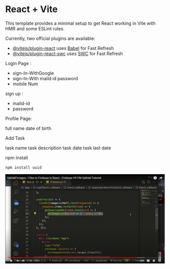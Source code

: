 # React + Vite

This template provides a minimal setup to get React working in Vite with HMR and some ESLint rules.

Currently, two official plugins are available:

- [@vitejs/plugin-react](https://github.com/vitejs/vite-plugin-react/blob/main/packages/plugin-react/README.md) uses [Babel](https://babeljs.io/) for Fast Refresh
- [@vitejs/plugin-react-swc](https://github.com/vitejs/vite-plugin-react-swc) uses [SWC](https://swc.rs/) for Fast Refresh



Login Page :
- sign-In-WithGoogle
- sign-In-With maild id password
- mobile Num

sign up :
- maild-id
- password

Profile Page:

full name
date of birth


Add Task

task name
task description
task date
task last date

npm install

```
npm install uuid
```
![alt text](image.png)